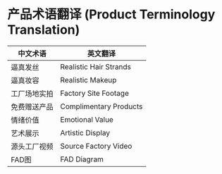 # 产品术语翻译 (Product Terminology Translation)

| 中文术语 | 英文翻译 |
|---------|----------|
| 逼真发丝 | Realistic Hair Strands |
| 逼真妆容 | Realistic Makeup |
| 工厂场地实拍 | Factory Site Footage |
| 免费赠送产品 | Complimentary Products |
| 情绪价值 | Emotional Value |
| 艺术展示 | Artistic Display |
| 源头工厂视频 | Source Factory Video |
| FAD图 | FAD Diagram |
